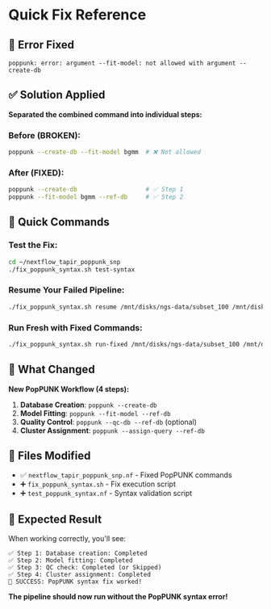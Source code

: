# Quick Fix Reference

## 🚨 Error Fixed
```
poppunk: error: argument --fit-model: not allowed with argument --create-db
```

## ✅ Solution Applied
**Separated the combined command into individual steps:**

### Before (BROKEN):
```bash
poppunk --create-db --fit-model bgmm  # ❌ Not allowed
```

### After (FIXED):
```bash
poppunk --create-db                   # ✅ Step 1
poppunk --fit-model bgmm --ref-db     # ✅ Step 2
```

## 🚀 Quick Commands

### Test the Fix:
```bash
cd ~/nextflow_tapir_poppunk_snp
./fix_poppunk_syntax.sh test-syntax
```

### Resume Your Failed Pipeline:
```bash
./fix_poppunk_syntax.sh resume /mnt/disks/ngs-data/subset_100 /mnt/disks/ngs-data/results_322_genomes_poppunk
```

### Run Fresh with Fixed Commands:
```bash
./fix_poppunk_syntax.sh run-fixed /mnt/disks/ngs-data/subset_100 /mnt/disks/ngs-data/results_fixed
```

## 🔧 What Changed

**New PopPUNK Workflow (4 steps):**
1. **Database Creation**: `poppunk --create-db`
2. **Model Fitting**: `poppunk --fit-model --ref-db`
3. **Quality Control**: `poppunk --qc-db --ref-db` (optional)
4. **Cluster Assignment**: `poppunk --assign-query --ref-db`

## 📁 Files Modified
- ✅ `nextflow_tapir_poppunk_snp.nf` - Fixed PopPUNK commands
- ➕ `fix_poppunk_syntax.sh` - Fix execution script
- ➕ `test_poppunk_syntax.nf` - Syntax validation script

## 🎯 Expected Result
When working correctly, you'll see:
```
✅ Step 1: Database creation: Completed
✅ Step 2: Model fitting: Completed  
✅ Step 3: QC check: Completed (or Skipped)
✅ Step 4: Cluster assignment: Completed
🎉 SUCCESS: PopPUNK syntax fix worked!
```

**The pipeline should now run without the PopPUNK syntax error!**